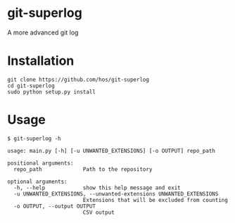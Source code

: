 # git-superlog
A more advanced git log

# Installation

    git clone https://github.com/hos/git-superlog
    cd git-superlog
    sudo python setup.py install


# Usage

    $ git-superlog -h

    usage: main.py [-h] [-u UNWANTED_EXTENSIONS] [-o OUTPUT] repo_path

    positional arguments:
      repo_path             Path to the repository

    optional arguments:
      -h, --help            show this help message and exit
      -u UNWANTED_EXTENSIONS, --unwanted-extensions UNWANTED_EXTENSIONS
                            Extensions that will be excluded from counting
      -o OUTPUT, --output OUTPUT
                            CSV output


